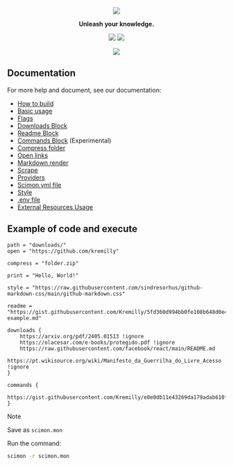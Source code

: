 <div align='center'>
    <img src="https://i.imgur.com/ZZ9a1DU.png"/>
</div>

<p align='center'><b>Unleash your knowledge.</b></p>

<p align='center'>
	<a href='https://github.com/Scibun/Scibun/actions/workflows/rust.yml'><img src='https://img.shields.io/github/actions/workflow/status/scibun/scimon/rust.yml?style=flat-square'/></a>
	<img src='https://img.shields.io/github/license/Scibun/Scimon?style=flat-square'/>
</p>

<p align='center'>
    <img src='https://i.imgur.com/RRPMQ2j.png' />
</p>

## Documentation

For more help and document, see our documentation:

- [How to build](https://scibun.github.io/ScimonDocs/build.html)
- [Basic usage](https://scibun.github.io/ScimonDocs/basic-usage.html)
- [Flags](https://scibun.github.io/ScimonDocs/flags.html)
- [Downloads Block](https://scibun.github.io/ScimonDocs/download-block.html)
- [Readme Block](https://scibun.github.io/ScimonDocs/readme-block.html)
- [Commands Block](https://scibun.github.io/ScimonDocs/commands-block.html) (Experimental)
- [Compress folder](https://scibun.github.io/ScimonDocs/compress.html)
- [Open links](https://scibun.github.io/ScimonDocs/open-links.html)
- [Markdown render](https://scibun.github.io/ScimonDocs/markdown-render.html)
- [Scrape](https://scibun.github.io/ScimonDocs/scrape.html)
- [Providers](https://scibun.github.io/ScimonDocs/providers.html)
- [Scimon.yml file](https://scibun.github.io/ScimonDocs/scimon.yml-file.html)
- [Style](https://scibun.github.io/ScimonDocs/style.html)
- [.env file](https://scibun.github.io/ScimonDocs/env-file.html)
- [External Resources Usage](https://scibun.github.io/ScimonDocs/external-resources.html)

## Example of code and execute

```monset
path = "downloads/"
open = "https://github.com/kremilly"

compress = "folder.zip"

print = "Hello, World!"

style = "https://raw.githubusercontent.com/sindresorhus/github-markdown-css/main/github-markdown.css"

readme = "https://gist.githubusercontent.com/Kremilly/5fd360d994bb0fe108b648d0e4c9e92f/raw/ac524eba2112bf0bdbac1ad27e24f78f678589ec/readme-example.md"

downloads {
    https://arxiv.org/pdf/2405.01513 !ignore
    https://olacesar.com/e-books/protegido.pdf !ignore
    https://raw.githubusercontent.com/facebook/react/main/README.md
    https://pt.wikisource.org/wiki/Manifesto_da_Guerrilha_do_Livre_Acesso !ignore
}

commands {
    https://gist.githubusercontent.com/Kremilly/e0e0db11e43269da179adab610f38bb1/raw/6820be26a936a54bac713d03deb49edf804d0b6b/index.py
}
```

> [!note]
>
> Save as `scimon.mon`

Run the command:

```bash
scimon -r scimon.mon
```
